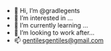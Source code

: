 - 👋 Hi, I’m @gradlegents
- 👀 I’m interested in ...
- 🌱 I’m currently learning ...
- 💞️ I’m looking to work after...
- 📫 gentilesgentiles@gmail.com

<!---
gradlegents/gradlegents is a ✨ special ✨ repository because its `README.md` (this file) appears on your GitHub profile.
You can click the Preview link to take a look at your changes.
--->
